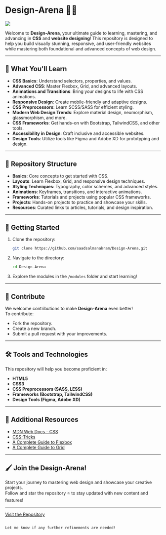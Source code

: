 
# Design-Arena 🎨🌟  

![](https://cdn.pixabay.com/photo/2023/09/16/14/04/rainbow-8256805_1280.jpg)

Welcome to **Design-Arena**, your ultimate guide to learning, mastering, and advancing in **CSS** and **website designing**!
This repository is designed to help you build visually stunning, responsive, and user-friendly websites while mastering both foundational and advanced concepts of web design.

---

## 🌟 What You'll Learn
- **CSS Basics**: Understand selectors, properties, and values.  
- **Advanced CSS**: Master Flexbox, Grid, and advanced layouts.  
- **Animations and Transitions**: Bring your designs to life with CSS animations.  
- **Responsive Design**: Create mobile-friendly and adaptive designs.  
- **CSS Preprocessors**: Learn SCSS/SASS for efficient styling.  
- **Modern Web Design Trends**: Explore material design, neumorphism, glassmorphism, and more.  
- **CSS Frameworks**: Get hands-on with Bootstrap, TailwindCSS, and other tools.  
- **Accessibility in Design**: Craft inclusive and accessible websites.  
- **Design Tools**: Utilize tools like Figma and Adobe XD for prototyping and design.  

---

## 📂 Repository Structure
- **Basics**: Core concepts to get started with CSS.  
- **Layouts**: Learn Flexbox, Grid, and responsive design techniques.  
- **Styling Techniques**: Typography, color schemes, and advanced styles.  
- **Animations**: Keyframes, transitions, and interactive animations.  
- **Frameworks**: Tutorials and projects using popular CSS frameworks.  
- **Projects**: Hands-on projects to practice and showcase your skills.  
- **Resources**: Curated links to articles, tutorials, and design inspiration.  

---

## 🚀 Getting Started
1. Clone the repository:  
   ```bash
   git clone https://github.com/saadsalmanakram/Design-Arena.git
   ```
2. Navigate to the directory:  
   ```bash
   cd Design-Arena
   ```
3. Explore the modules in the `/modules` folder and start learning!  

---

## 🌈 Contribute
We welcome contributions to make **Design-Arena** even better!  
To contribute:  
- Fork the repository.  
- Create a new branch.  
- Submit a pull request with your improvements.  

---

## 🛠 Tools and Technologies  
This repository will help you become proficient in:  
- **HTML5**  
- **CSS3**  
- **CSS Preprocessors (SASS, LESS)**  
- **Frameworks (Bootstrap, TailwindCSS)**  
- **Design Tools (Figma, Adobe XD)**  

---

## 📖 Additional Resources
- [MDN Web Docs - CSS](https://developer.mozilla.org/en-US/docs/Web/CSS)  
- [CSS-Tricks](https://css-tricks.com/)  
- [A Complete Guide to Flexbox](https://css-tricks.com/snippets/css/a-guide-to-flexbox/)  
- [A Complete Guide to Grid](https://css-tricks.com/snippets/css/complete-guide-grid/)  

---

## 🖌️ Join the Design-Arena!
Start your journey to mastering web design and showcase your creative projects.  
Follow and star the repository ⭐ to stay updated with new content and features!  

---
[Visit the Repository](https://github.com/saadsalmanakram/Design-Arena)  
```  

Let me know if any further refinements are needed!